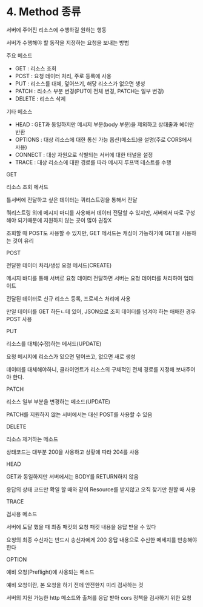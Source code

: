 # 4. Method 종류

서버에 주어진 리소스에 수행하길 원하는 행동

서버가 수행해야 할 동작을 지정하는 요청을 보내는 방법

주요 메소드

- GET : 리소스 조회
- POST : 요청 데이터 처리, 주로 등록에 사용
- PUT : 리소스를 대체, 덮어쓰기, 해당  리소스가 없으면 생성
- PATCH : 리소스 부분 변경(PUT이 전체 변경, PATCH는 일부 변경)
- DELETE : 리소스 삭제

기타 메소스

- HEAD : GET과 동일하지만 메시지 부분(body 부분)을 제외하고 상태줄과 헤더만 반환
- OPTIONS : 대상 리소스에 대한 통신 가능 옵션(메소드)을 설명(주로 CORS에서 사용)
- CONNECT : 대상 자원으로 식별되는 서버에 대한 터널을 설정
- TRACE : 대상 리소스에 대한 경로를 따라 메시지 루프백 테스트를 수행

GET

리소스 조회 메서드

틀서버에 전달하고 싶은 데이터는 쿼리스트링을 통해서 전달

쿼리스트링 외에 메시지 마디를 사용해서 데이터 전달할 수 있지만, 서버에서 따로 구성해야 되기때문에 지원하지 않는 곳이 많아 권장X

조회할 때 POST도 사용할 수 있지만, GET 메서드는 캐싱이 가능하기에 GET을 사용하는 것이 유리

POST

전달한 데이터 처리/생성 요청 메서드(CREATE)

메시지 바디를 통해 서버로 요청 데이터 전달하면 서버는 요청 데이터를 처리하여 업데이트

전달된 데이터로 신규 리소스 등록, 프로세스 처리에 사용

만일 데이터를 GET 하든ㄴ데 있어, JSON으로 조회 데이터를 넘겨야 하는 애매한 경우 POST 사용

PUT

리소스를 대체(수정)하는 메서드(UPDATE)

요청 메시지에 리소스가 있으면 덮어쓰고, 없으면 새로 생성

데이터를 대체해야하니, 클라이언트가 리소스의 구체적인 전체 경로를 지정해 보내주어야 한다.

PATCH

리소스 일부 부분을 변경하는 메소드(UPDATE)

PATCH를 지원하지 않는 서버에서는 대신 POST를 사용할 수 있음

DELETE

리소스 제거하는 메소드

상태코드는 대부분 200을 사용하고 상황에 따라 204를 사용

HEAD

GET과 동일하지만 서버에서는  BODY를 RETURN하지 않음

응답의 상태 코드만 확일 할 때와 같이 Resource를 받지않고 오직 찾기만 원할 때 사용

TRACE

검사용 메소드

서버에 도달 했을 때 최종 패킷의 요청 패킷 내용을 응답 받을 수 있다

요청의 최종 수신자는 반드시 송신자에게 200 응답 내용으로 수신한 메세지를 반송해야한다

OPTION

예비 요청(Preflight)에 사용되는 메소드

예비 요청이란, 본 요청을 하기 전에 안전한지 미리 검사하는 것

서버의 지원 가능한 http 메소드와 출처를 응답 받아 cors 정책을 검사하기 위한 요청